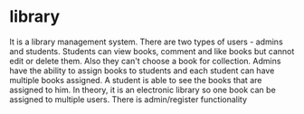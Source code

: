# library
It is a library management system. There are two types of users - admins and students. Students can view books, comment and like books but cannot edit or delete them. Also they can't choose a book for collection. Admins have the ability to assign books to students and each student can have multiple books assigned. A student is able to see the books that are assigned to him. In theory, it is an electronic library so one book can be assigned to multiple users. There is admin/register functionality
